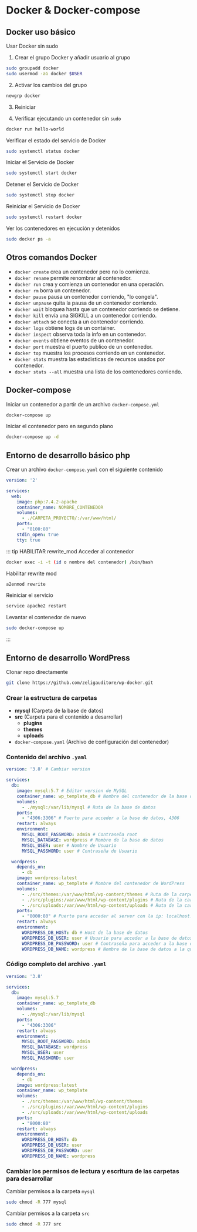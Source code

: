 # Docker & Docker-compose

## Docker uso básico

Usar Docker sin sudo
1. Crear el grupo Docker y añadir usuario al grupo
```bash
sudo groupadd docker
sudo usermod -aG docker $USER
```

2. Activar los cambios del grupo
```bash
newgrp docker
```
3. Reiniciar

4. Verificar ejecutando un contenedor sin `sudo`
```bash
docker run hello-world
```

Verificar el estado del servicio de Docker
```bash
sudo systemctl status docker
```  
Iniciar el Servicio de Docker
```bash
sudo systemctl start docker
```  
Detener el Servicio de Docker
```bash
sudo systemctl stop docker
```  
Reiniciar el Servicio de Docker
```bash
sudo systemctl restart docker
```

Ver los contenedores en ejecución y detenidos
```bash
sudo docker ps -a
```  

## Otros comandos Docker
* `docker create` crea un contenedor pero no lo comienza.
* `docker rename` permite renombrar al contenedor.
* `docker run` crea y comienza un contenedor en una operación.
* `docker rm` borra un contenedor.
* `docker pause` pausa un contenedor corriendo, "lo congela". 
* `docker unpause` quita la pausa de un contenedor corriendo.
* `docker wait` bloquea hasta que un contenedor corriendo se detiene.
* `docker kill` envía una SIGKILL a un contenedor corriendo.
* `docker attach` se conecta a un contenedor corriendo.
* `docker logs` obtiene logs de un container.
* `docker inspect` observa toda la info en un contenedor.
* `docker events` obtiene eventos de un contenedor.
* `docker port` muestra el puerto publico de un contenedor.
* `docker top` muestra los procesos corriendo en un contenedor.
* `docker stats` muestra las estadisticas de recursos usados por contenedor.
* `docker stats --all` muestra una lista de los contenedores corriendo.


## Docker-compose

Iniciar un contenedor a partir de un archivo `docker-compose.yml`
```bash
docker-compose up
```
Iniciar el contenedor pero en segundo plano
```bash
docker-compose up -d
```

## Entorno de desarrollo básico php
Crear un archivo `docker-compose.yaml` con el siguiente contenido
```yaml
version: '2'

services:
  web:
    image: php:7.4.2-apache
    container_name: NOMBRE_CONTENEDOR
    volumes:
      - ./CARPETA_PROYECTO/:/var/www/html/
    ports:
      - "8100:80"
    stdin_open: true
    tty: true
```
::: tip HABILITAR rewrite_mod
Acceder al contenedor
```bash
docker exec -i -t (id o nombre del contenedor) /bin/bash
```
Habilitar rewrite mod
```bash
a2enmod rewrite
```
Reiniciar el servicio
```bash
service apache2 restart
```
Levantar el contenedor de nuevo
```bash
sudo docker-compose up
```
:::

## Entorno de desarrollo WordPress

Clonar repo directamente 
```bash
git clone https://github.com/zeligauditore/wp-docker.git
```

### Crear la estructura de carpetas
* **mysql** (Carpeta de la base de datos)
* **src** (Carpeta para el contenido a desarrollar)
  * **plugins**
  * **themes**
  * **uploads**  
* `docker-compose.yaml` (Archivo de configuración del contenedor)

### Contenido del archivo `.yaml`

```yaml
version: '3.8' # Cambiar version

services:
  db:
    image: mysql:5.7 # Editar version de MySQL
    container_name: wp_template_db # Nombre del contenedor de la base de datos
    volumes:
      - ./mysql:/var/lib/mysql # Ruta de la base de datos
    ports:
      - "4306:3306" # Puerto para acceder a la base de datos, 4306
    restart: always
    environment:
      MYSQL_ROOT_PASSWORD: admin # Contraseña root
      MYSQL_DATABASE: wordpress # Nombre de la base de datos
      MYSQL_USER: user # Nombre de Usuario
      MYSQL_PASSWORD: user # Contraseña de Usuario

  wordpress:
    depends_on:
      - db
    image: wordpress:latest
    container_name: wp_template # Nombre del contenedor de WordPress
    volumes:
      - ./src/themes:/var/www/html/wp-content/themes # Ruta de la carpeta themes
      - ./src/plugins:/var/www/html/wp-content/plugins # Ruta de la carpeta plugins
      - ./src/uploads:/var/www/html/wp-content/uploads # Ruta de la carpeta uploads
    ports:
      - "8000:80" # Puerto para acceder al server con la ip: localhost:8000, 0.0.0.0:8000
    restart: always
    environment:
      WORDPRESS_DB_HOST: db # Host de la base de datos
      WORDPRESS_DB_USER: user # Usuario para acceder a la base de datos
      WORDPRESS_DB_PASSWORD: user # Contraseña para acceder a la base de datos
      WORDPRESS_DB_NAME: wordpress # Nombre de la base de datos a la que se conectara WordPress
```

### Código completo del archivo `.yaml`
```yaml
version: '3.8'

services:
  db:
    image: mysql:5.7
    container_name: wp_template_db
    volumes:
      - ./mysql:/var/lib/mysql
    ports:
      - "4306:3306"
    restart: always
    environment:
      MYSQL_ROOT_PASSWORD: admin
      MYSQL_DATABASE: wordpress
      MYSQL_USER: user
      MYSQL_PASSWORD: user

  wordpress:
    depends_on:
      - db
    image: wordpress:latest
    container_name: wp_template
    volumes:
      - ./src/themes:/var/www/html/wp-content/themes
      - ./src/plugins:/var/www/html/wp-content/plugins
      - ./src/uploads:/var/www/html/wp-content/uploads
    ports:
      - "8000:80"
    restart: always
    environment:
      WORDPRESS_DB_HOST: db
      WORDPRESS_DB_USER: user
      WORDPRESS_DB_PASSWORD: user
      WORDPRESS_DB_NAME: wordpress
```

### Cambiar los permisos de lectura y escritura de las carpetas para desarrollar
Cambiar permisos a la carpeta `mysql`
```bash
sudo chmod -R 777 mysql
```
Cambiar permisos a la carpeta `src`
```bash
sudo chmod -R 777 src
```